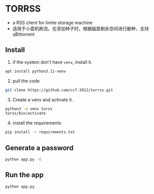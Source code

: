 # TORRSS
* a RSS client for limite storage machine
* 适用于小盘机刷流。在添加种子时，根据磁盘剩余空间进行删种，支持 qBittorrent


## Install
1. if the system don't have `venv`, install it.
```sh 
apt install python3.11-venv
```

2. pull the code
```sh
git clone https://github.com/ccf-2012/torrss.git
```


3. Create a venv and activate it.
```sh
python3 -m venv torss
torss/bin/activate
```

4. install the requirements
```sh
pip install -r requirements.txt
```


## Generate a password 
```sh
python app.py -G
```


## Run the app
```sh
python app.py
```
